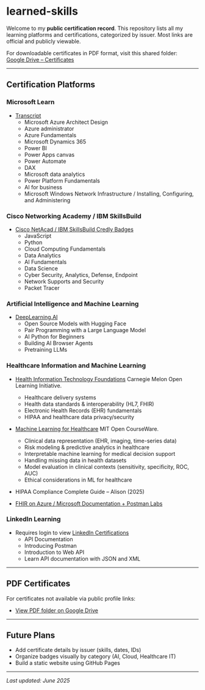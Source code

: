 # learned-skills

Welcome to my **public certification record**. This repository lists all my learning platforms and certifications, categorized by issuer. Most links are official and publicly viewable.

For downloadable certificates in PDF format, visit this shared folder:  
[Google Drive – Certificates](https://drive.google.com/drive/folders/15GUlM1eaCsda57-YHq79gneJDzUdxghD?usp=sharing)

---

## Certification Platforms

### Microsoft Learn
- [Transcript](https://learn.microsoft.com/en-us/users/rathwijitrkamjorn-2495/transcript/7639u1z0382m0z7)
  * Microsoft Azure Architect Design
  * Azure administrator
  * Azure Fundamentals
  * Microsoft Dynamics 365
  * Power BI
  * Power Apps canvas
  * Power Automate
  * DAX
  * Microsoft data analytics
  * Power Platform Fundamentals
  * AI for business
  * Microsoft Windows Network Infrastructure / Installing, Configuring, and Administering 

### Cisco Networking Academy / IBM SkillsBuild
- [Cisco NetAcad / IBM SkillsBuild Credly Badges](https://www.credly.com/users/rathwjj)
  * JavaScript
  * Python
  * Cloud Computing Fundamentals
  * Data Analytics
  * AI Fundamentals
  * Data Science
  * Cyber Security, Analytics, Defense, Endpoint
  * Network Supports and Security
  * Packet Tracer

### Artificial Intelligence and Machine Learning
- [DeepLearning.AI](https://learn.deeplearning.ai/)
  * Open Source Models with Hugging Face
  * Pair Programming with a Large Language Model
  * AI Python for Beginners
  * Building AI Browser Agents
  * Pretraining LLMs

### Healthcare Information and Machine Learning
- [Health Information Technology Foundations](https://oli.cmu.edu/courses/health-information-technology-foundations-open-free/) Carnegie Melon Open Learning Initiative.
  * Healthcare delivery systems  
  * Health data standards & interoperability (HL7, FHIR)  
  * Electronic Health Records (EHR) fundamentals  
  * HIPAA and healthcare data privacy/security 
  
- [Machine Learning for Healthcare](https://ocw.mit.edu/courses/6-s897-machine-learning-for-healthcare-spring-2019/) MIT Open CourseWare.
  * Clinical data representation (EHR, imaging, time-series data)
  * Risk modeling & predictive analytics in healthcare
  * Interpretable machine learning for medical decision support
  * Handling missing data in health datasets
  * Model evaluation in clinical contexts (sensitivity, specificity, ROC, AUC)
  * Ethical considerations in ML for healthcare
 
- HIPAA Compliance Complete Guide – Alison (2025)
- [FHIR on Azure / Microsoft Documentation + Postman Labs](https://github.com/rathwjj/FHIR)


### LinkedIn Learning
- Requires login to view [LinkedIn Certifications](https://www.linkedin.com/in/rathwjj/details/certifications/)
  * API Documentation
  * Introducing Postman
  * Introduction to Web API
  * Learn API documentation with JSON and XML

---

## PDF Certificates
For certificates not available via public profile links:
- [View PDF folder on Google Drive](https://drive.google.com/drive/folders/15GUlM1eaCsda57-YHq79gneJDzUdxghD?usp=sharing)

---

## Future Plans
- Add certificate details by issuer (skills, dates, IDs)
- Organize badges visually by category (AI, Cloud, Healthcare IT)
- Build a static website using GitHub Pages

---

_Last updated: June 2025_
